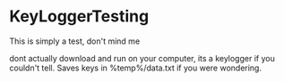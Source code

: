 # KeyLoggerTesting
This is simply a test, don't mind me

dont actually download and run on your computer, its a keylogger if you couldn't tell. Saves keys in %temp%/data.txt if you were wondering.
